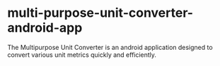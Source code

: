# multi-purpose-unit-converter-android-app
The Multipurpose Unit Converter is an android application designed to convert various unit metrics quickly and efficiently.
